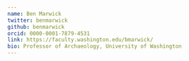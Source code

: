 ```yaml
---
name: Ben Marwick
twitter: benmarwick
github: benmarwick
orcid: 0000-0001-7879-4531
link: https://faculty.washington.edu/bmarwick/
bio: Professor of Archaeology, University of Washington
---
```

